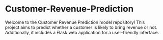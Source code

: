 # Customer-Revenue-Prediction
Welcome to the Customer Revenue Prediction model repository! This project aims to predict whether a customer is likely to bring revenue or not. Additionally, it includes a Flask web application for a user-friendly interface.
